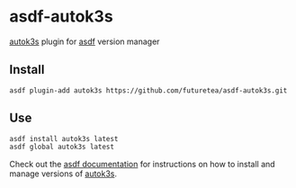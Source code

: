 # asdf-autok3s

[autok3s](https://github.com/cnrancher/autok3s) plugin for [asdf](https://github.com/asdf-vm/asdf) version manager

## Install

```
asdf plugin-add autok3s https://github.com/futuretea/asdf-autok3s.git
```

## Use
```bash
asdf install autok3s latest
asdf global autok3s latest
```
Check out the [asdf documentation](https://asdf-vm.com/#/core-manage-versions?id=install-version) for instructions on how to install and manage versions of [autok3s](https://github.com/cnrancher/autok3s).
